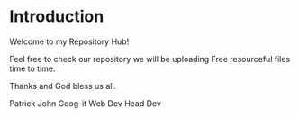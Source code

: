 # Introduction

Welcome to my Repository Hub!

Feel free to check our repository we will be uploading Free resourceful files time to time.
  
Thanks and God bless us all.
  
Patrick John
Goog-it Web Dev
Head Dev
